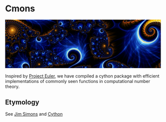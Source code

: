 # Cmons

![Logo](/fractal.jpg?raw=true "Logo")

Inspired by [Project Euler](https://projecteuler.net/), we have compiled a cython package with efficient implementations of commonly seen functions in computational number theory.

## Etymology

See [Jim Simons](https://en.wikipedia.org/wiki/James_Harris_Simons) and [Cython](http://cython.org/)
